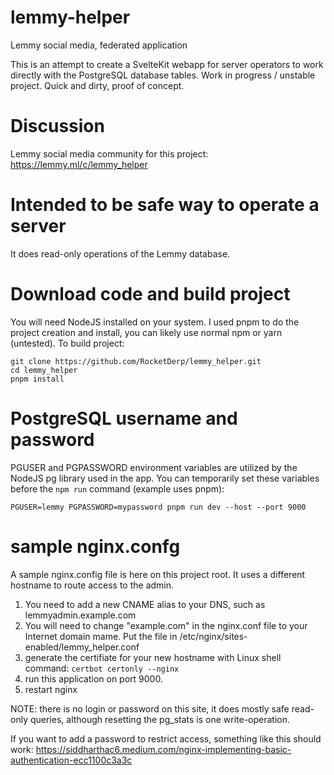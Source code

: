 # lemmy-helper

Lemmy social media, federated application

This is an attempt to create a SvelteKit webapp for server operators to work directly with the PostgreSQL database tables. Work in progress / unstable project. Quick and dirty, proof of concept.

# Discussion

Lemmy social media community for this project: https://lemmy.ml/c/lemmy_helper

# Intended to be safe way to operate a server

It does read-only operations of the Lemmy database.

# Download code and build project

You will need NodeJS installed on your system. I used pnpm to do the project creation and install, you can likely use normal npm or yarn (untested). To build project:

```
git clone https://github.com/RocketDerp/lemmy_helper.git
cd lemmy_helper
pnpm install
```

# PostgreSQL username and password

PGUSER and PGPASSWORD environment variables are utilized by the NodeJS pg library used in the app. You can temporarily set these variables before the `npm run` command (example uses pnpm):

`PGUSER=lemmy PGPASSWORD=mypassword pnpm run dev --host --port 9000`


# sample nginx.confg

A sample nginx.config file is here on this project root. It uses a different hostname to route access to the admin.

1. You need to add a new CNAME alias to your DNS, such as lemmyadmin.example.com
2. You will need to change "example.com" in the nginx.conf file to your Internet domain mame. Put the file in /etc/nginx/sites-enabled/lemmy_helper.conf
3. generate the certifiate for your new hostname with Linux shell command: `certbot certonly --nginx`
4. run this application on port 9000.
5. restart nginx

NOTE: there is no login or password on this site, it does mostly safe read-only queries, although resetting the pg_stats is one write-operation.

If you want to add a password to restrict access, something like this should work: https://siddharthac6.medium.com/nginx-implementing-basic-authentication-ecc1100c3a3c
